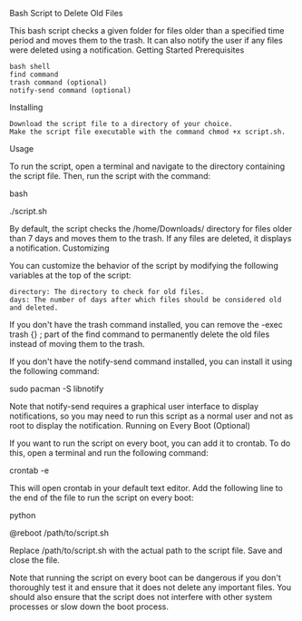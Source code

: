 Bash Script to Delete Old Files

This bash script checks a given folder for files older than a specified time period and moves them to the trash. It can also notify the user if any files were deleted using a notification.
Getting Started
Prerequisites

    bash shell
    find command
    trash command (optional)
    notify-send command (optional)

Installing

    Download the script file to a directory of your choice.
    Make the script file executable with the command chmod +x script.sh.

Usage

To run the script, open a terminal and navigate to the directory containing the script file. Then, run the script with the command:

bash

./script.sh

By default, the script checks the /home/Downloads/ directory for files older than 7 days and moves them to the trash. If any files are deleted, it displays a notification.
Customizing

You can customize the behavior of the script by modifying the following variables at the top of the script:

    directory: The directory to check for old files.
    days: The number of days after which files should be considered old and deleted.

If you don't have the trash command installed, you can remove the -exec trash {} \; part of the find command to permanently delete the old files instead of moving them to the trash.

If you don't have the notify-send command installed, you can install it using the following command:

sudo pacman -S libnotify

Note that notify-send requires a graphical user interface to display notifications, so you may need to run this script as a normal user and not as root to display the notification.
Running on Every Boot (Optional)

If you want to run the script on every boot, you can add it to crontab. To do this, open a terminal and run the following command:

crontab -e

This will open crontab in your default text editor. Add the following line to the end of the file to run the script on every boot:

python

@reboot /path/to/script.sh

Replace /path/to/script.sh with the actual path to the script file. Save and close the file.

Note that running the script on every boot can be dangerous if you don't thoroughly test it and ensure that it does not delete any important files. You should also ensure that the script does not interfere with other system processes or slow down the boot process.
